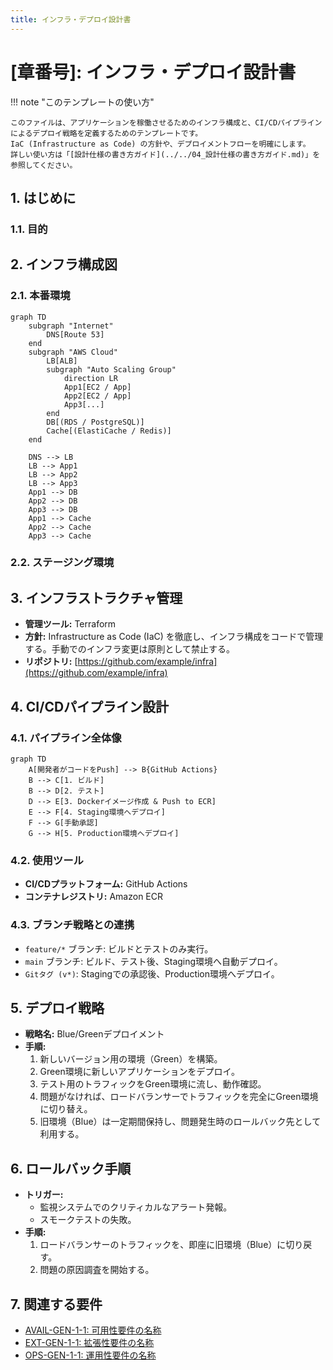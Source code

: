 ```yaml
---
title: インフラ・デプロイ設計書
---
```


# [章番号]: インフラ・デプロイ設計書

!!! note "このテンプレートの使い方"

    このファイルは、アプリケーションを稼働させるためのインフラ構成と、CI/CDパイプラインによるデプロイ戦略を定義するためのテンプレートです。
    IaC (Infrastructure as Code) の方針や、デプロイメントフローを明確にします。
    詳しい使い方は「[設計仕様の書き方ガイド](../../04_設計仕様の書き方ガイド.md)」を参照してください。

## 1. はじめに

### 1.1. 目的

<!-- このドキュメントが定義するインフラとデプロイメント設計の目的を記述します。（例: 高可用性、スケーラビリティ、デプロイの自動化など） -->

## 2. インフラ構成図

<!-- 本番環境、ステージング環境などのインフラ構成を図で示します。クラウドプロバイダーのアーキテクチャ図の形式や、Mermaidを利用します。 -->

### 2.1. 本番環境

```mermaid
graph TD
    subgraph "Internet"
        DNS[Route 53]
    end
    subgraph "AWS Cloud"
        LB[ALB]
        subgraph "Auto Scaling Group"
            direction LR
            App1[EC2 / App]
            App2[EC2 / App]
            App3[...]
        end
        DB[(RDS / PostgreSQL)]
        Cache[(ElastiCache / Redis)]
    end

    DNS --> LB
    LB --> App1
    LB --> App2
    LB --> App3
    App1 --> DB
    App2 --> DB
    App3 --> DB
    App1 --> Cache
    App2 --> Cache
    App3 --> Cache
```

### 2.2. ステージング環境

<!-- 本番環境との差異などを記述します。 -->

## 3. インフラストラクチャ管理

<!-- インフラのプロビジョニングと管理方法についての方針を記述します。 -->

- **管理ツール:** Terraform
- **方針:** Infrastructure as Code (IaC) を徹底し、インフラ構成をコードで管理する。手動でのインフラ変更は原則として禁止する。
- **リポジトリ:** [https://github.com/example/infra](https://github.com/example/infra)

## 4. CI/CDパイプライン設計

<!-- コードのコミットから本番環境へのデプロイまでの、継続的インテグレーションと継続的デプロイメントのパイプラインを設計します。 -->

### 4.1. パイプライン全体像

```mermaid
graph TD
    A[開発者がコードをPush] --> B{GitHub Actions}
    B --> C[1. ビルド]
    B --> D[2. テスト]
    D --> E[3. Dockerイメージ作成 & Push to ECR]
    E --> F[4. Staging環境へデプロイ]
    F --> G[手動承認]
    G --> H[5. Production環境へデプロイ]
```

### 4.2. 使用ツール

- **CI/CDプラットフォーム:** GitHub Actions
- **コンテナレジストリ:** Amazon ECR

### 4.3. ブランチ戦略との連携

<!-- Gitのブランチ戦略とCI/CDパイプラインがどのように連携するかを記述します。 -->

- `feature/*` ブランチ: ビルドとテストのみ実行。
- `main` ブランチ: ビルド、テスト後、Staging環境へ自動デプロイ。
- `Gitタグ (v*)`: Stagingでの承認後、Production環境へデプロイ。

## 5. デプロイ戦略

<!-- 本番環境へのリリースを安全に行うための戦略を定義します。 -->

- **戦略名:** Blue/Greenデプロイメント
- **手順:**
    1. 新しいバージョン用の環境（Green）を構築。
    2. Green環境に新しいアプリケーションをデプロイ。
    3. テスト用のトラフィックをGreen環境に流し、動作確認。
    4. 問題がなければ、ロードバランサーでトラフィックを完全にGreen環境に切り替え。
    5. 旧環境（Blue）は一定期間保持し、問題発生時のロールバック先として利用する。

## 6. ロールバック手順

<!-- デプロイ後に問題が発生した場合の、切り戻し手順を定義します。 -->

- **トリガー:**
    - 監視システムでのクリティカルなアラート発報。
    - スモークテストの失敗。
- **手順:**
    1. ロードバランサーのトラフィックを、即座に旧環境（Blue）に切り戻す。
    2. 問題の原因調査を開始する。

## 7. 関連する要件

<!-- この設計の根拠となる要件IDへのリンクを記載します。 -->
<!-- 以下のリンクは例です。実際のファイルパスとセクションIDに更新してください。 -->

- [AVAIL-GEN-1-1: 可用性要件の名称](../[仕様書フォルダ]/01_システム仕様書テンプレート.md#AVAIL-GEN-1-1)
- [EXT-GEN-1-1: 拡張性要件の名称](../[仕様書フォルダ]/01_システム仕様書テンプレート.md#EXT-GEN-1-1)
- [OPS-GEN-1-1: 運用性要件の名称](../[仕様書フォルダ]/01_システム仕様書テンプレート.md#OPS-GEN-1-1)
